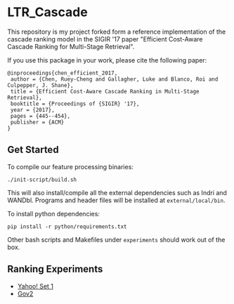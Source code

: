 # LTR_Cascade #

This repository is my project forked form a reference implementation of the cascade ranking
model in the SIGIR '17 paper "Efficient Cost-Aware Cascade Ranking for
Multi-Stage Retrieval".

If you use this package in your work, please cite the following paper:

```
@inproceedings{chen_efficient_2017,
 author = {Chen, Ruey-Cheng and Gallagher, Luke and Blanco, Roi and Culpepper, J. Shane},
 title = {Efficient Cost-Aware Cascade Ranking in Multi-Stage Retrieval},
 booktitle = {Proceedings of {SIGIR} '17},
 year = {2017},
 pages = {445--454},
 publisher = {ACM}
} 
```


## Get Started ##

To compile our feature processing binaries:

    ./init-script/build.sh

This will also install/compile all the external dependencies such as Indri and
WANDbl.  Programs and header files will be installed at `external/local/bin`.

To install python dependencies:

    pip install -r python/requirements.txt

Other bash scripts and Makefiles under `experiments` should work out of the box.


## Ranking Experiments ##

* [Yahoo! Set 1](experiments/Yahoo_Set1/)
* [Gov2](experiments/Gov2/)
